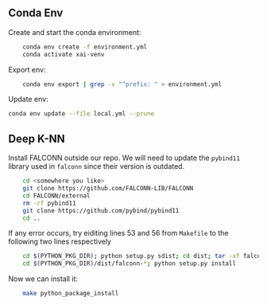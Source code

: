 ## Conda Env

Create and start the conda environment:

```sh
    conda env create -f environment.yml 
    conda activate xai-venv
```

Export env:
```sh
    conda env export | grep -v "^prefix: " > environment.yml
```

Update env:
```sh
conda env update --file local.yml --prune
```

## Deep K-NN

Install FALCONN outside our repo. We will need to update the `pybind11` library used in `falconn` since their version is outdated.
```sh
    cd <somewhere you like>
    git clone https://github.com/FALCONN-LIB/FALCONN
    cd FALCONN/external
    rm -rf pybind11
    git clone https://github.com/pybind/pybind11
    cd ..
```

If any error occurs, try eiditing lines 53 and 56 from `Makefile` to the following two lines respectively
```sh
	cd $(PYTHON_PKG_DIR); python setup.py sdist; cd dist; tar -xf falconn*.tar.gz; cd falconn-*; python setup.py build
	cd $(PYTHON_PKG_DIR)/dist/falconn-*; python setup.py install
```

Now we can install it:
```sh
    make python_package_install 
```
